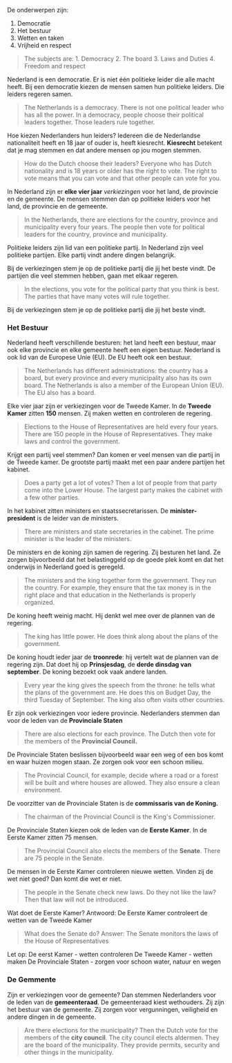 De onderwerpen zijn:
1. Democratie
2. Het bestuur
3. Wetten en taken
4. Vrijheid en respect
  > The subjects are:
    1. Democracy
    2. The board
    3. Laws and Duties
    4. Freedom and respect

Nederland is een democratie.
Er is niet één politieke leider die alle macht heeft. 
Bij een democratie kiezen de mensen samen hun politieke leiders.
Die leiders regeren samen.
  > The Netherlands is a democracy.
    There is not one political leader who has all the power.
    In a democracy, people choose their political leaders together.
    Those leaders rule together.

Hoe kiezen Nederlanders hun leiders?
Iedereen die de Nederlandse nationaliteit heeft en 18 jaar of ouder is, heeft kiesrecht. 
**Kiesrecht** betekent dat je mag stemmen en dat andere mensen op jou mogen stemmen.
  > How do the Dutch choose their leaders?
    Everyone who has Dutch nationality and is 18 years or older has the right to vote.
    The right to vote means that you can vote and that other people can vote for you.

In Nederland zijn er **elke vier jaar** *verkiezingen* voor het land, de provincie en de gemeente.
De mensen stemmen dan op politieke leiders voor het land, de provincie en de gemeente.
  > In the Netherlands, there are elections for the country, province and municipality every four years.
    The people then vote for political leaders for the country, province and municipality.

Politieke leiders zijn lid van een politieke partij.
In Nederland zijn veel politieke partijen. Elke partij vindt andere dingen belangrijk.

Bij de verkiezingen stem je op de politieke partij die jij het beste vindt.
De partijen die veel stemmen hebben, gaan met elkaar regeren.
  > In the elections, you vote for the political party that you think is best.
    The parties that have many votes will rule together.

Bij de verkiezingen  stem je op de politieke partij  die jij het beste vindt.

### Het Bestuur

Nederland heeft verschillende besturen: het land heeft een bestuur, maar ook elke provincie en elke gemeente heeft een eigen bestuur. 
Nederland is ook lid van de Europese Unie (EU). De EU heeft ook een bestuur.
  > The Netherlands has different administrations: the country has a board, but every province and every municipality also has its own board. The Netherlands is also a member of the European Union (EU). The EU also has a board.

Elke vier jaar zijn er verkiezingen voor de Tweede Kamer. 
In de **Tweede Kamer** zitten **150** mensen.
Zij maken wetten en controleren de regering.
  > Elections to the House of Representatives are held every four years.
    There are 150 people in the House of Representatives.
    They make laws and control the government.

Krijgt een partij veel stemmen?
Dan komen er veel mensen van die partij in de Tweede kamer. 
De grootste partij maakt met een paar andere partijen het kabinet.
  > Does a party get a lot of votes?
    Then a lot of people from that party come into the Lower House.
    The largest party makes the cabinet with a few other parties.

In het kabinet zitten ministers en staatssecretarissen.
De **minister-president** is de leider van de ministers. 
  > There are ministers and state secretaries in the cabinet.
    The prime minister is the leader of the ministers.

De ministers en de koning zijn samen de regering.
Zij besturen het land. 
Ze zorgen bijvoorbeeld dat het belastinggeld op de goede plek komt en dat het onderwijs in Nederland goed is geregeld.
  > The ministers and the king together form the government.
    They run the country.
    For example, they ensure that the tax money is in the right place and that education in the Netherlands is properly organized.

De koning heeft weinig macht. Hij denkt wel mee over de plannen van de regering.
  > The king has little power. He does think along about the plans of the government.

De koning houdt ieder jaar de **troonrede**: hij vertelt wat de plannen van de regering zijn. 
Dat doet hij op **Prinsjesdag**, de **derde dinsdag van september**. 
De koning bezoekt ook vaak andere landen. 
  > Every year the king gives the speech from the throne: he tells what the plans of the government are.
    He does this on Budget Day, the third Tuesday of September.
    The king also often visits other countries.

Er zijn ook verkiezingen voor iedere provincie.
Nederlanders stemmen dan voor de leden van de **Provinciale Staten**
  > There are also elections for each province.
      The Dutch then vote for the members of the **Provincial Council.**

De Provinciale Staten beslissen bijvoorbeeld waar een weg of een bos komt en waar huizen mogen staan.
Ze zorgen ook voor een schoon milieu.
  > The Provincial Council, for example, decide where a road or a forest will be built and where houses are allowed.
      They also ensure a clean environment.

De voorzitter van de Provinciale Staten is de **commissaris van de Koning.**
  > The chairman of the Provincial Council is the King's Commissioner.

De Provinciale Staten kiezen ook de leden van de **Eerste Kamer**. 
In de Eerste Kamer zitten 75 mensen.
  > The Provincial Council also elects the members of the **Senate**.
    There are 75 people in the Senate.

De mensen in de Eerste Kamer controleren nieuwe wetten. 
Vinden zij de wet niet goed? Dan komt die wet er niet.
  > The people in the Senate check new laws.
    Do they not like the law? Then that law will not be introduced.

Wat doet de Eerste Kamer?
Antwoord: De Eerste Kamer controleert de wetten van de Tweede Kamer
  > What does the Senate do?
    Answer: The Senate monitors the laws of the House of Representatives

Let op:
De eerst Kamer - wetten controleren
De Tweede Kamer - wetten maken
De Provinciale Staten - zorgen voor schoon water, natuur en wegen

### De Gemmente

Zijn er verkiezingen voor de gemeente? Dan stemmen Nederlanders voor de leden van de **gemeenteraad**.
De gemeenteraad kiest wethouders.
Zij zijn het bestuur van de gemeente. 
Zij zorgen voor vergunningen, veiligheid en andere dingen in de gemeente.
  > Are there elections for the municipality? Then the Dutch vote for the members of the **city council**.
    The city council elects aldermen.
    They are the board of the municipality.
    They provide permits, security and other things in the municipality.


